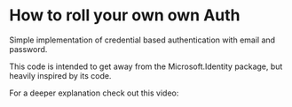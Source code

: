 # How to roll your own own Auth

Simple implementation of credential based authentication with email and password.

This code is intended to get away from the Microsoft.Identity package, but heavily inspired by its code.

For a deeper explanation check out this video: 
